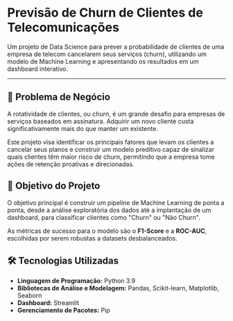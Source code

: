# Previsão de Churn de Clientes de Telecomunicações

Um projeto de Data Science para prever a probabilidade de clientes de uma empresa de telecom cancelarem seus serviços (churn), utilizando um modelo de Machine Learning e apresentando os resultados em um dashboard interativo.

-----

## 🎯 Problema de Negócio

A rotatividade de clientes, ou *churn*, é um grande desafio para empresas de serviços baseados em assinatura. Adquirir um novo cliente custa significativamente mais do que manter um existente.

Este projeto visa identificar os principais fatores que levam os clientes a cancelar seus planos e construir um modelo preditivo capaz de sinalizar quais clientes têm maior risco de churn, permitindo que a empresa tome ações de retenção proativas e direcionadas.

## 🚀 Objetivo do Projeto

O objetivo principal é construir um pipeline de Machine Learning de ponta a ponta, desde a análise exploratória dos dados até a implantação de um dashboard, para classificar clientes como "Churn" ou "Não Churn".

As métricas de sucesso para o modelo são o **F1-Score** e a **ROC-AUC**, escolhidas por serem robustas a datasets desbalanceados.

## 🛠️ Tecnologias Utilizadas

  * **Linguagem de Programação:** Python 3.9
  * **Bibliotecas de Análise e Modelagem:** Pandas, Scikit-learn, Matplotlib, Seaborn
  * **Dashboard:** Streamlit
  * **Gerenciamento de Pacotes:** Pip
